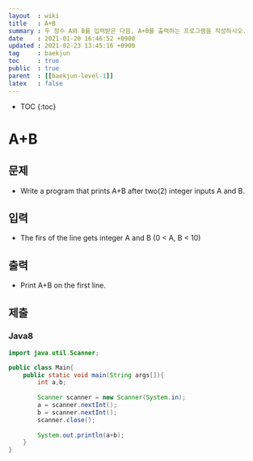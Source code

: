 ```yaml
---
layout  : wiki
title   : A+B 
summary : 두 정수 A와 B를 입력받은 다음, A+B를 출력하는 프로그램을 작성하시오.
date    : 2021-01-20 16:46:52 +0900
updated : 2021-02-23 13:45:16 +0900
tag     : baekjun
toc     : true
public  : true
parent  : [[baekjun-level-1]]
latex   : false
---
```

* TOC
{:toc}

# A+B
## 문제
* Write a program that prints A+B after two(2) integer inputs A and B.

## 입력
* The firs of the line gets integer A and B (0 < A, B < 10)
 
## 출력
* Print A+B on the first line.

## 제출
### Java8
```java
import java.util.Scanner;

public class Main{
    public static void main(String args[]){
        int a,b;
        
        Scanner scanner = new Scanner(System.in);
        a = scanner.nextInt();
        b = scanner.nextInt();
        scanner.close();
        
        System.out.println(a+b);
    }
}
```
